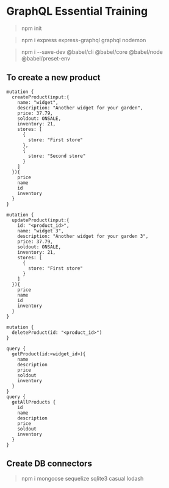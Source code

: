 # GraphQL Essential Training

> npm init

> npm i express express-graphql graphql nodemon

> npm i --save-dev @babel/cli @babel/core @babel/node @babel/preset-env


## To create a new product
```
mutation {
  createProduct(input:{
    name: "widget",
    description: "Another widget for your garden",
    price: 37.79,
    soldout: ONSALE,
    inventory: 21,
    stores: [
      {
        store: "First store"
      },
      {
        store: "Second store"
      }
    ]
  }){
    price
    name
    id
    inventory
  }
}

mutation {
  updateProduct(input:{
    id: "<product_id>",
    name: "widget 3",
    description: "Another widget for your garden 3",
    price: 37.79,
    soldout: ONSALE,
    inventory: 21,
    stores: [
      {
        store: "First store"
      }
    ]
  }){
    price
    name
    id
    inventory
  }
}

mutation {
  deleteProduct(id: "<product_id>")
}
```

```
query {
  getProduct(id:<widget_id>){
    name
    description
    price
    soldout
    inventory
  }
}
query {
  getAllProducts {
    id
    name
    description
    price
    soldout
    inventory
  }
}
```

## Create DB connectors

> npm i mongoose sequelize sqlite3 casual lodash